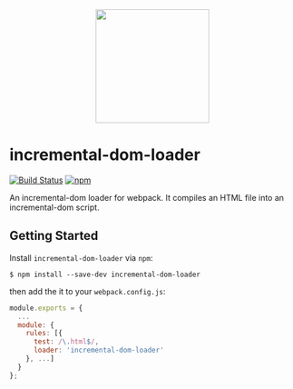 <div align="center">
  <a href="https://github.com/webpack/webpack">
    <img width="200" height="200" src="https://webpack.js.org/assets/icon-square-big.svg">
  </a>
</div>

# incremental-dom-loader
[![Build Status](https://travis-ci.org/helloIAmPau/incremental-dom-loader.svg?branch=master)](https://travis-ci.org/helloIAmPau/incremental-dom-loader)
[![npm](https://img.shields.io/npm/v/incremental-dom-loader.svg)](https://www.npmjs.com/package/incremental-dom-loader)

An incremental-dom loader for webpack. It compiles an HTML file into an incremental-dom script.

## Getting Started

Install `incremental-dom-loader` via `npm`:

```console
$ npm install --save-dev incremental-dom-loader
```

then add the it to your `webpack.config.js`:

```js
module.exports = {
  ...
  module: {
    rules: [{
      test: /\.html$/,
      loader: 'incremental-dom-loader'
    }, ...]
  }
};
```
